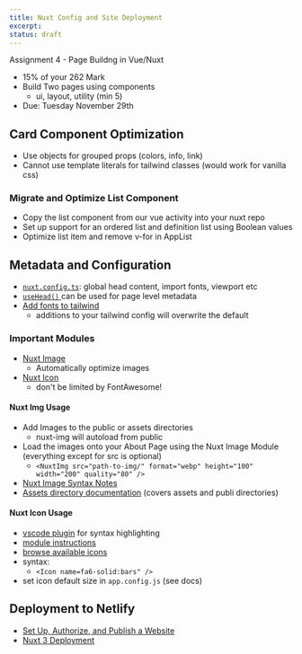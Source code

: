 ```yaml
---
title: Nuxt Config and Site Deployment
excerpt:
status: draft
---
```

<script>
	import Homework from "$lib/components/Homework.svelte";
	import LessonPlan from "$lib/components/LessonPlan.svelte";
	import LabTime from "$lib/components/LabTime.svelte";
</script>

Assignment 4 - Page Buildng in Vue/Nuxt

- 15% of your 262 Mark
- Build Two pages using components
  - ui, layout, utility (min 5)
- Due: Tuesday November 29th

## Card Component Optimization

- Use objects for grouped props (colors, info, link)
- Cannot use template literals for tailwind classes (would work for vanilla css)

### Migrate and Optimize List Component

- Copy the list component from our vue activity into your nuxt repo
- Set up support for an ordered list and definition list using Boolean values
- Optimize list item and remove v-for in AppList

## Metadata and Configuration

- [`nuxt.config.ts`](https://nuxt.com/docs/api/configuration/nuxt-config/#head): global head content, import fonts, viewport etc
- [`useHead()` ](https://nuxt.com/docs/getting-started/seo-meta) can be used for page level metadata
- [Add fonts to tailwind](https://tailwindcss.com/docs/configuration)
  - additions to your tailwind config will overwrite the default

### Important Modules

- [Nuxt Image](https://nuxt.com/modules/image)
  - Automatically optimize images
- [Nuxt Icon](https://nuxt.com/modules/icon)
  - don't be limited by FontAwesome!

#### Nuxt Img Usage

- Add Images to the public or assets directories
  - nuxt-img will autoload from public
- Load the images onto your About Page using the Nuxt Image Module (everything except for src is optional)
  - `<NuxtImg src="path-to-img/" format="webp" height="100" width="200" quality="80" />`
- [Nuxt Image Syntax Notes](https://v1.image.nuxtjs.org/components/nuxt-img)
- [Assets directory documentation](https://nuxt.com/docs/getting-started/assets#assets) (covers assets and publi directories)

#### Nuxt Icon Usage

- [vscode plugin](https://marketplace.visualstudio.com/items?itemName=antfu.iconify) for syntax highlighting
- [module instructions](https://nuxt.com/modules/icon)
- [browse available icons](https://icones.js.org/)
- syntax:
  - `<Icon name=fa6-solid:bars" />`
- set icon default size in `app.config.js` (see docs)

## Deployment to Netlify

- [Set Up, Authorize, and Publish a Website](https://www.netlify.com/blog/2016/09/29/a-step-by-step-guide-deploying-on-netlify/)
- [Nuxt 3 Deployment](https://nuxt.com/docs/getting-started/deployment#supported-hosting-providers)
